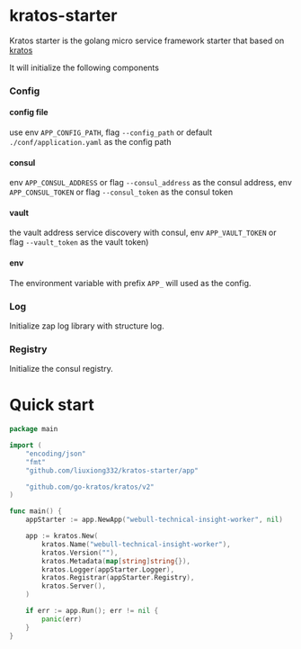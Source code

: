 # kratos-starter

Kratos starter is the golang micro service framework starter that based on [kratos](https://github.com/go-kratos/kratos)

It will initialize the following components

### Config

#### config file
use env `APP_CONFIG_PATH`, flag `--config_path` or default `./conf/application.yaml` as the config path

#### consul 
env `APP_CONSUL_ADDRESS` or flag `--consul_address` as the consul address, env `APP_CONSUL_TOKEN` or flag `--consul_token` as the consul token

#### vault
the vault address service discovery with consul, env `APP_VAULT_TOKEN` or flag `--vault_token` as the vault token)

#### env
The environment variable with prefix `APP_` will used as the config.

### Log

Initialize zap log library with structure log.

### Registry

Initialize the consul registry.

# Quick start

```go
package main

import (
	"encoding/json"
	"fmt"
	"github.com/liuxiong332/kratos-starter/app"

	"github.com/go-kratos/kratos/v2"
)

func main() {
	appStarter := app.NewApp("webull-technical-insight-worker", nil)

	app := kratos.New(
		kratos.Name("webull-technical-insight-worker"),
		kratos.Version(""),
		kratos.Metadata(map[string]string{}),
		kratos.Logger(appStarter.Logger),
		kratos.Registrar(appStarter.Registry),
		kratos.Server(),
	)

	if err := app.Run(); err != nil {
		panic(err)
	}
}

```